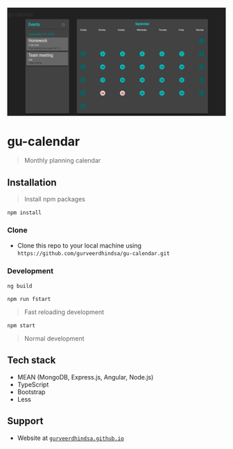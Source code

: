 ![alt text](screenshots/gu-calendar.png "gu-calendar")

# gu-calendar

> Monthly planning calendar

##  Installation
> Install npm packages
```
npm install
```

### Clone
- Clone this repo to your local machine using `https://github.com/gurveerdhindsa/gu-calendar.git`

### Development
```
ng build
```
```
npm run fstart
```
> Fast reloading development
```
npm start
```
> Normal development

##  Tech stack
- MEAN (MongoDB, Express.js, Angular, Node.js)
- TypeScript
- Bootstrap
- Less


##  Support
- Website at <a href="https://gurveerdhindsa.github.io/portfolio/" target="_blank">`gurveerdhindsa.github.io`</a>
